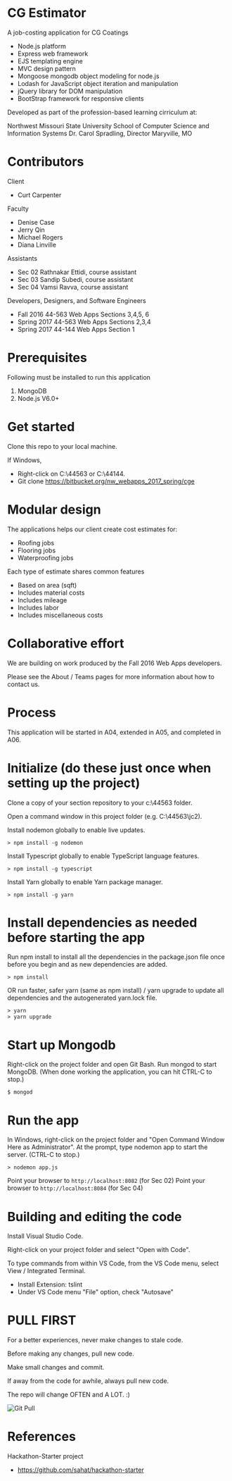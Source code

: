 # CG Estimator

A job-costing application for CG Coatings 

- Node.js platform
- Express web framework
- EJS templating engine
- MVC design pattern
- Mongoose mongodb object modeling for node.js
- Lodash for JavaScript object iteration and manipulation 
- jQuery library for DOM manipulation
- BootStrap framework for responsive clients

Developed as part of the profession-based learning cirriculum at:

Northwest Missouri State University 
School of Computer Science and Information Systems
Dr. Carol Spradling, Director
Maryville, MO

# Contributors

Client

- Curt Carpenter

Faculty

- Denise Case
- Jerry Qin
- Michael Rogers
- Diana Linville

Assistants

- Sec 02 Rathnakar Ettidi, course assistant
- Sec 03 Sandip Subedi, course assistant
- Sec 04 Vamsi Ravva, course assistant

Developers, Designers, and Software Engineers

- Fall 2016 44-563 Web Apps Sections 3,4,5, 6
- Spring 2017 44-563 Web Apps Sections 2,3,4
- Spring 2017 44-144 Web Apps Section 1


# Prerequisites

Following must be installed to run this application

1. MongoDB
2. Node.js V6.0+

# Get started

Clone this repo to your local machine. 

If Windows, 

- Right-click on C:\44563 or C:\44144.
- Git clone https://bitbucket.org/nw_webapps_2017_spring/cge 


# Modular design 

The applications helps our client create cost estimates for:

- Roofing jobs
- Flooring jobs
- Waterproofing jobs

Each type of estimate shares common features

- Based on area (sqft)
- Includes material costs
- Includes mileage
- Includes labor
- Includes miscellaneous costs

# Collaborative effort

We are building on work produced by the Fall 2016 Web Apps developers.

Please see the About / Teams pages for more information about how to contact us. 

# Process

This application will be started in A04, extended in A05, and completed in A06.

# Initialize (do these just once when setting up the project)

Clone a copy of your section repository to your c:\44563 folder.

Open a command window in this project folder (e.g. C:\44563\jc2).

Install nodemon globally to enable live updates.

```
> npm install -g nodemon
```

Install Typescript globally to enable TypeScript language features.

```
> npm install -g typescript
```

Install Yarn globally to enable Yarn package manager.

```
> npm install -g yarn
```

# Install dependencies as needed before starting the app

Run npm install to install all the dependencies in the package.json file 
once before you begin and as new dependencies are added.

```
> npm install
```

OR run faster, safer yarn (same as npm install) / yarn upgrade to update all dependencies and the autogenerated yarn.lock file.

```
> yarn 
> yarn upgrade
```

# Start up Mongodb

Right-click on the project folder and open Git Bash. Run mongod to start MongoDB.  (When done working the application, you can hit CTRL-C to stop.)

```
$ mongod 
```

# Run the app

In Windows, right-click on the project folder and "Open Command Window Here as Administrator". At the prompt, type nodemon app to start the server.  (CTRL-C to stop.)

```
> nodemon app.js
```

Point your browser to `http://localhost:8082` (for Sec 02)
Point your browser to `http://localhost:8084` (for Sec 04)

# Building and editing the code

Install Visual Studio Code.

Right-click on your project folder and select "Open with Code".

To type commands from within VS Code, from the VS Code menu, select View / Integrated Terminal.

- Install Extension: tslint
- Under VS Code menu "File" option, check "Autosave"

# PULL FIRST 

For a better experiences, never make changes to stale code.

Before making any changes, pull new code. 

Make small changes and commit. 

If away from the code for awhile, always pull new code. 

The repo will change OFTEN and A LOT. :) 

![Git Pull](http://sd.keepcalm-o-matic.co.uk/i/keep-calm-and-git-pull-11.png)

# References

Hackathon-Starter project

- https://github.com/sahat/hackathon-starter





